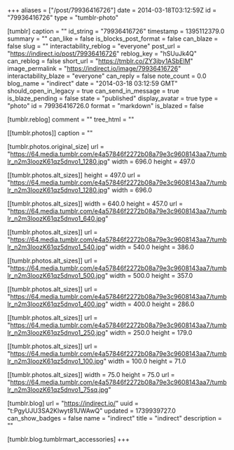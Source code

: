 +++
aliases = ["/post/79936416726"]
date = 2014-03-18T03:12:59Z
id = "79936416726"
type = "tumblr-photo"

[tumblr]
caption = ""
id_string = "79936416726"
timestamp = 1395112379.0
summary = ""
can_like = false
is_blocks_post_format = false
can_blaze = false
slug = ""
interactability_reblog = "everyone"
post_url = "https://indirect.io/post/79936416726"
reblog_key = "hSUuJk4Q"
can_reblog = false
short_url = "https://tmblr.co/ZY3jby1ASbElM"
image_permalink = "https://indirect.io/image/79936416726"
interactability_blaze = "everyone"
can_reply = false
note_count = 0.0
blog_name = "indirect"
date = "2014-03-18 03:12:59 GMT"
should_open_in_legacy = true
can_send_in_message = true
is_blaze_pending = false
state = "published"
display_avatar = true
type = "photo"
id = 79936416726.0
format = "markdown"
is_blazed = false

[tumblr.reblog]
comment = ""
tree_html = ""

[[tumblr.photos]]
caption = ""

[tumblr.photos.original_size]
url = "https://64.media.tumblr.com/e4a57846f2272b08a79e3c9608143aa7/tumblr_n2m3loozK61qz5dnvo1_1280.jpg"
width = 696.0
height = 497.0

[[tumblr.photos.alt_sizes]]
height = 497.0
url = "https://64.media.tumblr.com/e4a57846f2272b08a79e3c9608143aa7/tumblr_n2m3loozK61qz5dnvo1_1280.jpg"
width = 696.0

[[tumblr.photos.alt_sizes]]
width = 640.0
height = 457.0
url = "https://64.media.tumblr.com/e4a57846f2272b08a79e3c9608143aa7/tumblr_n2m3loozK61qz5dnvo1_640.jpg"

[[tumblr.photos.alt_sizes]]
url = "https://64.media.tumblr.com/e4a57846f2272b08a79e3c9608143aa7/tumblr_n2m3loozK61qz5dnvo1_540.jpg"
width = 540.0
height = 386.0

[[tumblr.photos.alt_sizes]]
url = "https://64.media.tumblr.com/e4a57846f2272b08a79e3c9608143aa7/tumblr_n2m3loozK61qz5dnvo1_500.jpg"
width = 500.0
height = 357.0

[[tumblr.photos.alt_sizes]]
url = "https://64.media.tumblr.com/e4a57846f2272b08a79e3c9608143aa7/tumblr_n2m3loozK61qz5dnvo1_400.jpg"
width = 400.0
height = 286.0

[[tumblr.photos.alt_sizes]]
url = "https://64.media.tumblr.com/e4a57846f2272b08a79e3c9608143aa7/tumblr_n2m3loozK61qz5dnvo1_250.jpg"
width = 250.0
height = 179.0

[[tumblr.photos.alt_sizes]]
url = "https://64.media.tumblr.com/e4a57846f2272b08a79e3c9608143aa7/tumblr_n2m3loozK61qz5dnvo1_100.jpg"
width = 100.0
height = 71.0

[[tumblr.photos.alt_sizes]]
width = 75.0
height = 75.0
url = "https://64.media.tumblr.com/e4a57846f2272b08a79e3c9608143aa7/tumblr_n2m3loozK61qz5dnvo1_75sq.jpg"

[tumblr.blog]
url = "https://indirect.io/"
uuid = "t:PgyUJU3SA2Klwyt81UWAwQ"
updated = 1739939727.0
can_show_badges = false
name = "indirect"
title = "indirect"
description = ""

[tumblr.blog.tumblrmart_accessories]
+++
